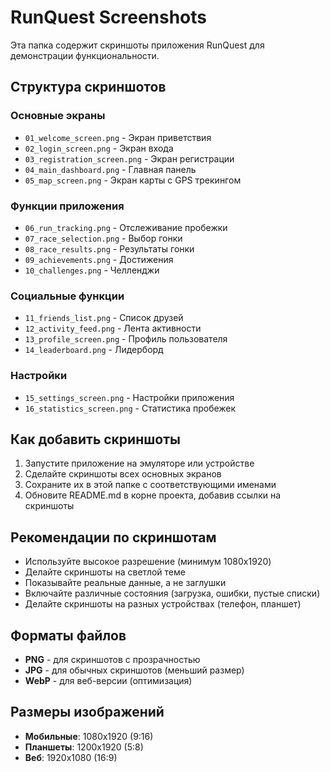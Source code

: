 # RunQuest Screenshots

Эта папка содержит скриншоты приложения RunQuest для демонстрации функциональности.

## Структура скриншотов

### Основные экраны
- `01_welcome_screen.png` - Экран приветствия
- `02_login_screen.png` - Экран входа
- `03_registration_screen.png` - Экран регистрации
- `04_main_dashboard.png` - Главная панель
- `05_map_screen.png` - Экран карты с GPS трекингом

### Функции приложения
- `06_run_tracking.png` - Отслеживание пробежки
- `07_race_selection.png` - Выбор гонки
- `08_race_results.png` - Результаты гонки
- `09_achievements.png` - Достижения
- `10_challenges.png` - Челленджи

### Социальные функции
- `11_friends_list.png` - Список друзей
- `12_activity_feed.png` - Лента активности
- `13_profile_screen.png` - Профиль пользователя
- `14_leaderboard.png` - Лидерборд

### Настройки
- `15_settings_screen.png` - Настройки приложения
- `16_statistics_screen.png` - Статистика пробежек

## Как добавить скриншоты

1. Запустите приложение на эмуляторе или устройстве
2. Сделайте скриншоты всех основных экранов
3. Сохраните их в этой папке с соответствующими именами
4. Обновите README.md в корне проекта, добавив ссылки на скриншоты

## Рекомендации по скриншотам

- Используйте высокое разрешение (минимум 1080x1920)
- Делайте скриншоты на светлой теме
- Показывайте реальные данные, а не заглушки
- Включайте различные состояния (загрузка, ошибки, пустые списки)
- Делайте скриншоты на разных устройствах (телефон, планшет)

## Форматы файлов

- **PNG** - для скриншотов с прозрачностью
- **JPG** - для обычных скриншотов (меньший размер)
- **WebP** - для веб-версии (оптимизация)

## Размеры изображений

- **Мобильные**: 1080x1920 (9:16)
- **Планшеты**: 1200x1920 (5:8)
- **Веб**: 1920x1080 (16:9)
